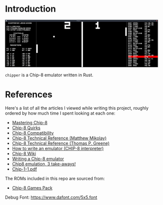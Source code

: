 # Introduction

![Image of Chipper](./resources/chipper.png)

`chipper` is a Chip-8 emulator written in Rust.

# References

Here's a list of all the articles I viewed while writing this project, roughly ordered by how much time I spent looking at each one:

- [Mastering Chip-8](http://mattmik.com/files/chip8/mastering/chip8.html)
- [Chip-8 Quirks](https://github.com/Chromatophore/HP48-Superchip)
- [Chip-8 Compatibility](https://gist.github.com/tobiasvl/a0e43bdcd64d9ef6be35f5c67fcff0dd)
- [Chip-8 Technical Reference (Matthew Mikolay)](https://github.com/mattmikolay/chip-8/wiki/CHIP%E2%80%908-Technical-Reference)
- [Chip-8 Technical Reference (Thomas P. Greene)](http://devernay.free.fr/hacks/chip8/C8TECH10.HTM)
- [How to write an emulator (CHIP-8 interpreter)](http://www.multigesture.net/articles/how-to-write-an-emulator-chip-8-interpreter/)
- [Chip-8 Wiki](https://en.wikipedia.org/wiki/CHIP-8)
- [Writing a Chip-8 emulator](https://aymanbagabas.com/2018/09/17/chip-8-emulator.html)
- [Chip8 emulation, 3 take-aways!](https://snoozetime.github.io/2018/11/15/chip8.html)
- [Chip-1-1.pdf](http://chip8.sourceforge.net/chip8-1.1.pdf)

The ROMs included in this repo are sourced from:

- [Chip-8 Games Pack](https://www.zophar.net/pdroms/chip8/chip-8-games-pack.html)

Debug Font: https://www.dafont.com/5x5.font
